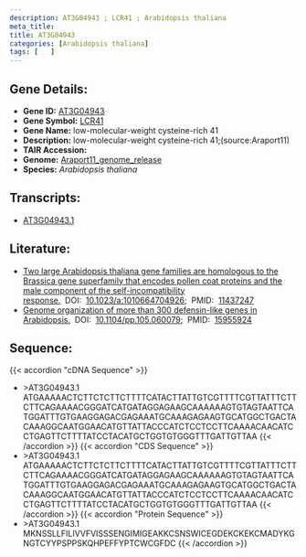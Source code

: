 ```yaml
---
description: AT3G04943 ; LCR41 ; Arabidopsis thaliana
meta_title:
title: AT3G04943
categories: [Arabidopsis thaliana]
tags: [   ]
---
```


## Gene Details:
- **Gene ID:** [AT3G04943](https://www.arabidopsis.org/locus?name=AT3G04943)
- **Gene Symbol:** <u>LCR41</u>
- **Gene Name:** low-molecular-weight cysteine-rich 41
- **Description:**   low-molecular-weight cysteine-rich 41;(source:Araport11)
- **TAIR Accession:** 
- **Genome:** [Araport11_genome_release](https://www.arabidopsis.org/download/list?dir=Genes%2FAraport11_genome_release)
- **Species:** *Arabidopsis thaliana*

## Transcripts:
   -  [AT3G04943.1](https://www.arabidopsis.org/gene?name=AT3G04943.1)
## Literature:
   - [Two large Arabidopsis thaliana gene families are homologous to the Brassica gene  superfamily that encodes pollen coat proteins and the male component of the  self-incompatibility response.](https://www.doi.org/10.1023/a:1010664704926)&nbsp;&nbsp;DOI:&nbsp;&nbsp;[10.1023/a:1010664704926](https://www.doi.org/10.1023/a:1010664704926);&nbsp;&nbsp;PMID:&nbsp;&nbsp;[11437247](https://pubmed.ncbi.nlm.nih.gov/11437247/)
   - [Genome organization of more than 300 defensin-like genes in Arabidopsis.](https://www.doi.org/10.1104/pp.105.060079)&nbsp;&nbsp;DOI:&nbsp;&nbsp;[10.1104/pp.105.060079](https://www.doi.org/10.1104/pp.105.060079);&nbsp;&nbsp;PMID:&nbsp;&nbsp;[15955924](https://pubmed.ncbi.nlm.nih.gov/15955924/)
## Sequence:
{{< accordion "cDNA Sequence" >}}
- \>AT3G04943.1
ATGAAAAACTCTTCTCTTCTTTTCATACTTATTGTCGTTTTCGTTATTTCTTCTTCAGAAAACGGGATCATGATAGGAGAAGCAAAAAAGTGTAGTAATTCATGGATTTGTGAAGGAGACGAGAAATGCAAAGAGAAGTGCATGGCTGACTACAAAGGCAATGGAACATGTTATTACCCATCTCCTCCTTCAAAACAACATCCTGAGTTCTTTTATCCTACATGCTGGTGTGGGTTTGATTGTTAA
{{< /accordion >}}
{{< accordion "CDS Sequence" >}}
- \>AT3G04943.1
ATGAAAAACTCTTCTCTTCTTTTCATACTTATTGTCGTTTTCGTTATTTCTTCTTCAGAAAACGGGATCATGATAGGAGAAGCAAAAAAGTGTAGTAATTCATGGATTTGTGAAGGAGACGAGAAATGCAAAGAGAAGTGCATGGCTGACTACAAAGGCAATGGAACATGTTATTACCCATCTCCTCCTTCAAAACAACATCCTGAGTTCTTTTATCCTACATGCTGGTGTGGGTTTGATTGTTAA
{{< /accordion >}}
{{< accordion "Protein Sequence" >}}
- \>AT3G04943.1
MKNSSLLFILIVVFVISSSENGIMIGEAKKCSNSWICEGDEKCKEKCMADYKGNGTCYYPSPPSKQHPEFFYPTCWCGFDC
{{< /accordion >}}
